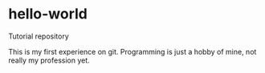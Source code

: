 # hello-world
Tutorial repository

This is my first experience on git.
Programming is just a hobby of mine, not really my profession yet.
